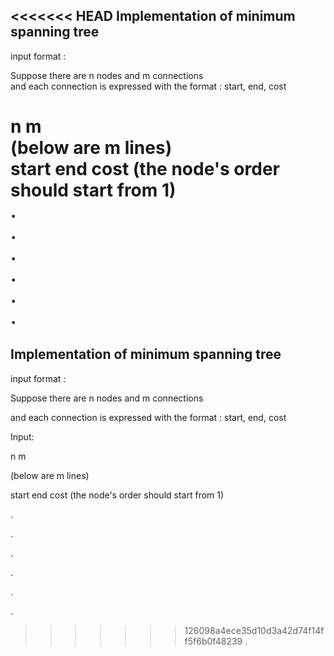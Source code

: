 <<<<<<< HEAD
Implementation of minimum spanning tree
---
input format :

Suppose there are n nodes and m connections  
and each connection is expressed with the format : start, end, cost  

n m  
(below are m lines)  
start end cost (the node's order should start from 1)  
.  
.  
.  
.  
.  
.  
=======
Implementation of minimum spanning tree  
---
input format :  

Suppose there are n nodes and m connections  

and each connection is expressed with the format : start, end, cost   

Input:  

n m  

(below are m lines)  

start end cost (the node's order should start from 1)  

.  

.  

.  

.  

.  

.  

>>>>>>> 126098a4ece35d10d3a42d74f14ff5f6b0f48239
.  
